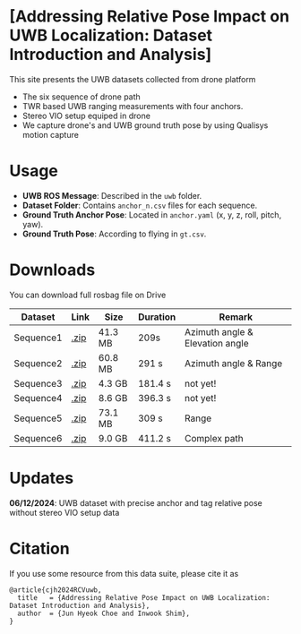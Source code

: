 # [Addressing Relative Pose Impact on UWB Localization: Dataset Introduction and Analysis]
This site presents the UWB datasets collected from drone platform
* The six sequence of drone path
* TWR based UWB ranging measurements with four anchors.
* Stereo VIO setup equiped in drone
* We capture drone's and UWB ground truth pose by using Qualisys motion capture


# Usage

- **UWB ROS Message**: Described in the `uwb` folder.
- **Dataset Folder**: Contains `anchor_n.csv` files for each sequence.
- **Ground Truth Anchor Pose**: Located in `anchor.yaml` (x, y, z, roll, pitch, yaw).
- **Ground Truth Pose**: According to flying in `gt.csv`.


# Downloads
You can download full rosbag file on Drive
<a name="tab-download"></a>
<table class="tg">
<thead>
  <tr>
    <th class="tg-6ibf">Dataset</th>
    <th class="tg-6ibf">Link</th>
    <th class="tg-6ibf">Size</th>
    <th class="tg-6ibf">Duration</th>
    <th class="tg-6ibf">Remark</th>
  </tr>
</thead>
<tbody>
  <tr>
    <td class="tg-v8dz">Sequence1</td>
    <td class="tg-6ibf"><a href="https://drive.google.com/file/d/1Jhw7XsIYu2Vrwtn08faMl7vYwbdgdcYL/view?usp=drive_link" target="_blank" rel="noopener noreferrer">.zip</a></td>
    <td class="tg-6ibf">41.3 MB</td>
    <td class="tg-6ibf">209s</td>
    <td class="tg-v8dz">Azimuth angle & Elevation angle </td>
  </tr>
  <tr>
    <td class="tg-v8dz">Sequence2</td>
    <td class="tg-9m02"><a href="https://drive.google.com/file/d/1F4t2GqY-9ezIc4wEYbCeMUADx1SmnoJx/view?usp=drive_link" target="_blank" rel="noopener noreferrer">.zip</a></td>
    <td class="tg-6ibf">60.8 MB</td>
    <td class="tg-6ibf">291 s</td>
    <td class="tg-v8dz">Azimuth angle & Range</td>
  </tr>
  <tr>
    <td class="tg-v8dz">Sequence3</td>
    <td class="tg-9m02"><a href="https://researchdata.ntu.edu.sg/api/access/datafile/68132" target="_blank" rel="noopener noreferrer">.zip</a></td>
    <td class="tg-6ibf">4.3 GB</td>
    <td class="tg-6ibf">181.4 s</td>
    <td class="tg-v8dz">not yet!</td>
  </tr>
  <tr>
    <td class="tg-v8dz">Sequence4</td>
    <td class="tg-9m02"><a href="https://researchdata.ntu.edu.sg/api/access/datafile/68144" target="_blank" rel="noopener noreferrer">.zip</a></td>
    <td class="tg-6ibf">8.6 GB</td>
    <td class="tg-6ibf">396.3 s</td>
    <td class="tg-v8dz">not yet!</td>
  </tr>
  <tr>
    <td class="tg-v8dz">Sequence5</td>
    <td class="tg-9m02"><a href="https://drive.google.com/file/d/1fApwS1YDeotqCV5BU-KjjOvlU3H-Ahw3/view?usp=drive_link" target="_blank" rel="noopener noreferrer">.zip</a></td>
    <td class="tg-6ibf">73.1 MB</td>
    <td class="tg-6ibf">309 s</td>
    <td class="tg-v8dz">Range</td>
  </tr>
  <tr>
    <td class="tg-v8dz">Sequence6</td>
    <td class="tg-9m02"><a href="https://researchdata.ntu.edu.sg/api/access/datafile/68142" target="_blank" rel="noopener noreferrer">.zip</a></td>
    <td class="tg-6ibf">9.0 GB</td>
    <td class="tg-6ibf">411.2 s</td>
    <td class="tg-v8dz">Complex path</td>
  </tr>
  </tr>
</tbody>
</table>




# Updates

**06/12/2024**: UWB dataset with precise anchor and tag relative pose without stereo VIO setup data

  # Citation
If you use some resource from this data suite, please cite it as

```
@article{cjh2024RCVuwb,
  title   = {Addressing Relative Pose Impact on UWB Localization: Dataset Introduction and Analysis},
  author  = {Jun Hyeok Choe and Inwook Shim},
}
```
